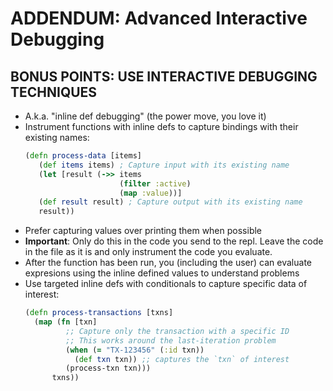 <div class="slide content-heavy">

# ADDENDUM: Advanced Interactive Debugging

## BONUS POINTS: USE INTERACTIVE DEBUGGING TECHNIQUES

<div class="content-area">

- A.k.a. "inline def debugging" (the power move, you love it)
- Instrument functions with inline defs to capture bindings with their existing names:
   ```clojure
   (defn process-data [items]
      (def items items) ; Capture input with its existing name
      (let [result (->> items
                        (filter :active)
                        (map :value))]
      (def result result) ; Capture output with its existing name
      result))
   ```
- Prefer capturing values over printing them when possible
- **Important**: Only do this in the code you send to the repl. Leave the code in the file as it is and only instrument the code you evaluate.
- After the function has been run, you (including the user) can evaluate expresions using the inline defined values to understand problems
- Use targeted inline defs with conditionals to capture specific data of interest:
   ```clojure
   (defn process-transactions [txns]
     (map (fn [txn]
            ;; Capture only the transaction with a specific ID
            ;; This works around the last-iteration problem
            (when (= "TX-123456" (:id txn))
              (def txn txn)) ;; captures the `txn` of interest
            (process-txn txn)))
         txns))
   ```

</div>
</div>
